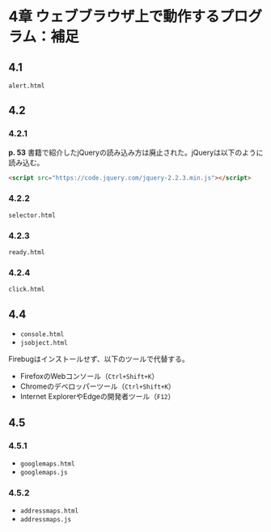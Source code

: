 # 4章 ウェブブラウザ上で動作するプログラム：補足

## 4.1

`alert.html`

## 4.2

### 4.2.1

**p. 53** 書籍で紹介したjQueryの読み込み方は廃止された。jQueryは以下のように読み込む。

```html
<script src="https://code.jquery.com/jquery-2.2.3.min.js"></script>
```

### 4.2.2

`selector.html`

### 4.2.3

`ready.html`

### 4.2.4

`click.html`

## 4.4

* `console.html`
* `jsobject.html`

Firebugはインストールせず、以下のツールで代替する。

* FirefoxのWebコンソール（`Ctrl+Shift+K`）
* Chromeのデベロッパーツール（`Ctrl+Shift+K`）
* Internet ExplorerやEdgeの開発者ツール（`F12`）

## 4.5

### 4.5.1

* `googlemaps.html`
* `googlemaps.js`

### 4.5.2

* `addressmaps.html`
* `addressmaps.js`
